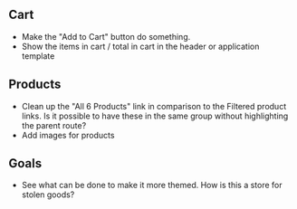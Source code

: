 ## Cart

* Make the "Add to Cart" button do something.
* Show the items in cart / total in cart in the header or application template

## Products

* Clean up the "All 6 Products" link in comparison to the Filtered product links. Is it possible to have these in the same group without highlighting the parent route?
* Add images for products


## Goals

* See what can be done to make it more themed. How is this a store for stolen goods?
